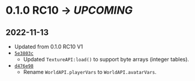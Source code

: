 # 0.1.0 RC10 → *UPCOMING* #

2022-11-13
--------------------------------------------------
* Updated from 0.1.0 RC10 V1
* [`5e3803c`](
    https://github.com/Kingdom-of-The-Moon/FiguraRewriteRewrite/commit/5e3803c
  )
  * Updated `TextureAPI:load()` to support byte arrays (integer tables).
* [`d476e98`](
    https://github.com/Kingdom-of-The-Moon/FiguraRewriteRewrite/commit/d476e98
  )
  * Rename `WorldAPI.playerVars` to `WorldAPI.avatarVars`.
